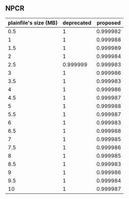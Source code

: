 ## NPCR
plainfile's size (MB) | deprecated | proposed
--- | --- | ---
0.5 | 1 | 0.999982
1 | 1 | 0.999988
1.5 | 1 | 0.999989
2 | 1 | 0.999984
2.5 | 0.999999 | 0.999983
3 | 1 | 0.999986
3.5 | 1 | 0.999983
4 | 1 | 0.999986
4.5 | 1 | 0.999987
5 | 1 | 0.999988
5.5 | 1 | 0.999987
6 | 1 | 0.999983
6.5 | 1 | 0.999988
7 | 1 | 0.999985
7.5 | 1 | 0.999986
8 | 1 | 0.999985
8.5 | 1 | 0.999983
9 | 1 | 0.999986
9.5 | 1 | 0.999984
10 | 1 | 0.999987

